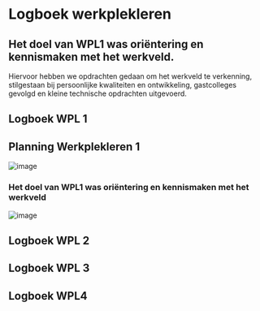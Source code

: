 # Logboek werkplekleren

## Het doel van WPL1 was oriëntering en kennismaken met het werkveld.

Hiervoor hebben we opdrachten gedaan om het werkveld te verkenning, stilgestaan bij persoonlijke kwaliteiten en ontwikkeling, gastcolleges gevolgd en kleine technische opdrachten uitgevoerd.


## Logboek WPL 1


## Planning Werkplekleren 1

![image](https://github.com/PXL-Digital-SNE-Werkplekleren/portfolio-ArneMinnenPXL/assets/148560595/26a240a1-1079-4c6d-bee1-3a442495b7b0)



### Het doel van WPL1 was oriëntering en kennismaken met het werkveld

![image](https://github.com/PXL-Digital-SNE-Werkplekleren/portfolio-ArneMinnenPXL/assets/148560595/655dc4de-f514-46ea-b4ba-714b04696ce7)


## Logboek WPL 2

## Logboek WPL 3

## Logboek WPL4
